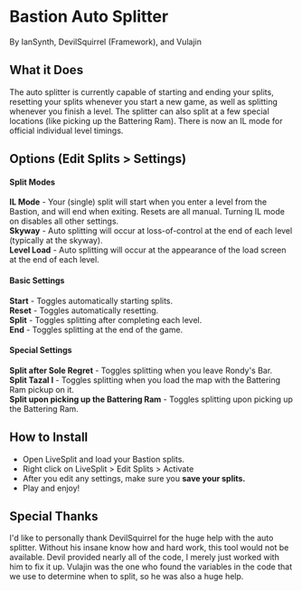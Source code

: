 # Bastion Auto Splitter
By IanSynth, DevilSquirrel (Framework), and Vulajin

## What it Does

The auto splitter is currently capable of starting and ending your splits, resetting your splits whenever you start a new game, as well as splitting whenever you finish a level. The splitter can also split at a few special locations (like picking up the Battering Ram). There is now an IL mode for official individual level timings.

## Options (Edit Splits > Settings)

#### Split Modes
**IL Mode** - Your (single) split will start when you enter a level from the Bastion, and will end when exiting. Resets are all manual. Turning IL mode on disables all other settings.  
**Skyway** - Auto splitting will occur at loss-of-control at the end of each level (typically at the skyway).  
**Level Load** - Auto splitting will occur at the appearance of the load screen at the end of each level.  

#### Basic Settings

**Start** - Toggles automatically starting splits.  
**Reset** - Toggles automatically resetting.  
**Split** - Toggles splitting after completing each level.  
**End** - Toggles splitting at the end of the game.

#### Special Settings

**Split after Sole Regret** - Toggles splitting when you leave Rondy's Bar.  
**Split Tazal I** - Toggles splitting when you load the map with the Battering Ram pickup on it.  
**Split upon picking up the Battering Ram** - Toggles splitting upon picking up the Battering Ram.  


## How to Install

- Open LiveSplit and load your Bastion splits.
- Right click on LiveSplit > Edit Splits > Activate
- After you edit any settings, make sure you **save your splits.**
- Play and enjoy!

## Special Thanks

I'd like to personally thank DevilSquirrel for the huge help with the auto splitter. Without his insane know how and hard work, this tool would not be available. Devil provided nearly all of the code, I merely just worked with him to fix it up. Vulajin was the one who found the variables in the code that we use to determine when to split, so he was also a huge help.
